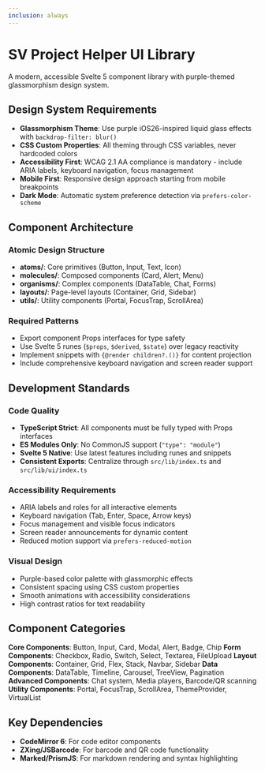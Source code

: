 ```yaml
---
inclusion: always
---
```


# SV Project Helper UI Library

A modern, accessible Svelte 5 component library with purple-themed glassmorphism design system.

## Design System Requirements

- **Glassmorphism Theme**: Use purple iOS26-inspired liquid glass effects with `backdrop-filter: blur()`
- **CSS Custom Properties**: All theming through CSS variables, never hardcoded colors
- **Accessibility First**: WCAG 2.1 AA compliance is mandatory - include ARIA labels, keyboard navigation, focus management
- **Mobile First**: Responsive design approach starting from mobile breakpoints
- **Dark Mode**: Automatic system preference detection via `prefers-color-scheme`

## Component Architecture

### Atomic Design Structure

- **atoms/**: Core primitives (Button, Input, Text, Icon)
- **molecules/**: Composed components (Card, Alert, Menu)
- **organisms/**: Complex components (DataTable, Chat, Forms)
- **layouts/**: Page-level layouts (Container, Grid, Sidebar)
- **utils/**: Utility components (Portal, FocusTrap, ScrollArea)

### Required Patterns

- Export component Props interfaces for type safety
- Use Svelte 5 runes (`$props`, `$derived`, `$state`) over legacy reactivity
- Implement snippets with `{@render children?.()}` for content projection
- Include comprehensive keyboard navigation and screen reader support

## Development Standards

### Code Quality

- **TypeScript Strict**: All components must be fully typed with Props interfaces
- **ES Modules Only**: No CommonJS support (`"type": "module"`)
- **Svelte 5 Native**: Use latest features including runes and snippets
- **Consistent Exports**: Centralize through `src/lib/index.ts` and `src/lib/ui/index.ts`

### Accessibility Requirements

- ARIA labels and roles for all interactive elements
- Keyboard navigation (Tab, Enter, Space, Arrow keys)
- Focus management and visible focus indicators
- Screen reader announcements for dynamic content
- Reduced motion support via `prefers-reduced-motion`

### Visual Design

- Purple-based color palette with glassmorphic effects
- Consistent spacing using CSS custom properties
- Smooth animations with accessibility considerations
- High contrast ratios for text readability

## Component Categories

**Core Components**: Button, Input, Card, Modal, Alert, Badge, Chip
**Form Components**: Checkbox, Radio, Switch, Select, Textarea, FileUpload
**Layout Components**: Container, Grid, Flex, Stack, Navbar, Sidebar
**Data Components**: DataTable, Timeline, Carousel, TreeView, Pagination
**Advanced Components**: Chat system, Media players, Barcode/QR scanning
**Utility Components**: Portal, FocusTrap, ScrollArea, ThemeProvider, VirtualList

## Key Dependencies

- **CodeMirror 6**: For code editor components
- **ZXing/JSBarcode**: For barcode and QR code functionality
- **Marked/PrismJS**: For markdown rendering and syntax highlighting
